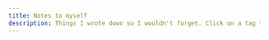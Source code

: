 ```yaml
---
title: Notes to myself
description: Things I wrote down so I wouldn't forget. Click on a tag to filter by topic.
---
```

